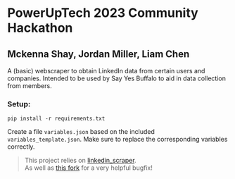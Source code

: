 # PowerUpTech 2023 Community Hackathon
## Mckenna Shay, Jordan Miller, Liam Chen

A (basic) webscraper to obtain LinkedIn data from certain users and companies. Intended to be used by Say Yes Buffalo to aid in data collection from members. <br>

### Setup: 

```shell
pip install -r requirements.txt
```
Create a file `variables.json` based on the included `variables_template.json`. Make sure to replace the corresponding variables correctly. 


> This project relies on [linkedin_scraper](https://github.com/joeyism/linkedin_scraper). <br>
> As well as [this fork](https://github.com/DA-Mena/linkedin_scraper) for a very helpful bugfix!
